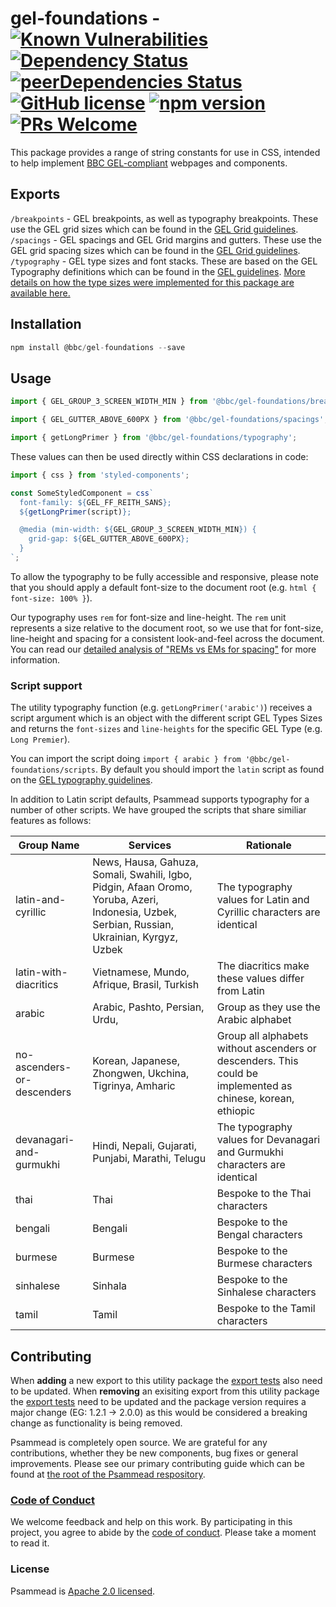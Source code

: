# gel-foundations - [![Known Vulnerabilities](https://snyk.io/test/github/bbc/psammead/badge.svg?targetFile=packages%2Futilities%2Fgel-foundations%2Fpackage.json)](https://snyk.io/test/github/bbc/psammead?targetFile=packages%2Futilities%2Fgel-foundations%2Fpackage.json) [![Dependency Status](https://david-dm.org/bbc/psammead.svg?path=packages/utilities/gel-foundations)](https://david-dm.org/bbc/psammead?path=packages/utilities/gel-foundations) [![peerDependencies Status](https://david-dm.org/bbc/psammead/peer-status.svg?path=packages/utilities/gel-foundations)](https://david-dm.org/bbc/psammead?path=packages/utilities/gel-foundations&type=peer) [![GitHub license](https://img.shields.io/badge/license-Apache%202.0-blue.svg)](https://github.com/bbc/psammead/blob/latest/LICENSE) [![npm version](https://img.shields.io/npm/v/@bbc/gel-foundations.svg)](https://www.npmjs.com/package/@bbc/gel-foundations) [![PRs Welcome](https://img.shields.io/badge/PRs-welcome-brightgreen.svg)](https://github.com/bbc/psammead/blob/latest/CONTRIBUTING.md)

This package provides a range of string constants for use in CSS, intended to help implement [BBC GEL-compliant](https://www.bbc.co.uk/gel/articles/what-is-gel) webpages and components.

## Exports

`/breakpoints` - GEL breakpoints, as well as typography breakpoints. These use the GEL grid sizes which can be found in the [GEL Grid guidelines](https://www.bbc.co.uk/gel/guidelines/grid#grid-sizes).
`/spacings` - GEL spacings and GEL Grid margins and gutters. These use the GEL grid spacing sizes which can be found in the [GEL Grid guidelines](https://www.bbc.co.uk/gel/guidelines/grid#spacing-layout).
`/typography` - GEL type sizes and font stacks. These are based on the GEL Typography definitions which can be found in the [GEL guidelines](https://www.bbc.co.uk/gel/guidelines/typography). [More details on how the type sizes were implemented for this package are available here.](./typography_sizes_web.md)

## Installation

```jsx
npm install @bbc/gel-foundations --save
```

## Usage

```jsx
import { GEL_GROUP_3_SCREEN_WIDTH_MIN } from '@bbc/gel-foundations/breakpoints';

import { GEL_GUTTER_ABOVE_600PX } from '@bbc/gel-foundations/spacings';

import { getLongPrimer } from '@bbc/gel-foundations/typography';
```

These values can then be used directly within CSS declarations in code:

```jsx
import { css } from 'styled-components';

const SomeStyledComponent = css`
  font-family: ${GEL_FF_REITH_SANS};
  ${getLongPrimer(script)};

  @media (min-width: ${GEL_GROUP_3_SCREEN_WIDTH_MIN}) {
    grid-gap: ${GEL_GUTTER_ABOVE_600PX};
  }
`;
```

To allow the typography to be fully accessible and responsive, please note that you should apply a default font-size to the document root (e.g. `html { font-size: 100% }`).

Our typography uses `rem` for font-size and line-height. The `rem` unit represents a size relative to the document root, so we use that for font-size, line-height and spacing for a consistent look-and-feel across the document. You can read our [detailed analysis of "REMs vs EMs for spacing"](https://github.com/bbc/psammead/tree/latest/documentation/Spacing-Units.md) for more information.

### Script support

The utility typography function (e.g. `getLongPrimer('arabic')`) receives a script argument which is an object with the different script GEL Types Sizes and returns the `font-sizes` and `line-heights` for the specific GEL Type (e.g. `Long Premier`).

You can import the script doing `import { arabic } from '@bbc/gel-foundations/scripts`. By default you should import the `latin` script as found on the [GEL typography guidelines](https://www.bbc.co.uk/gel/guidelines/typography#type-sizes).

In addition to Latin script defaults, Psammead supports typography for a number of other scripts. We have grouped the scripts that share similiar features as follows:

<!-- prettier-ignore -->
| Group Name                  | Services |             Rationale       |
| --------------------------- | -------- | --------------------------- |
| latin-and-cyrillic          | News, Hausa, Gahuza, Somali, Swahili, Igbo, Pidgin, Afaan Oromo, Yoruba, Azeri, Indonesia, Uzbek, Serbian, Russian, Ukrainian, Kyrgyz, Uzbek | The typography values for Latin and Cyrillic characters are identical |
| latin-with-diacritics | Vietnamese, Mundo, Afrique, Brasil, Turkish | The diacritics make these values differ from Latin |
| arabic                      | Arabic, Pashto, Persian, Urdu, | Group as they use the Arabic alphabet |
| no-ascenders-or-descenders  | Korean, Japanese, Zhongwen, Ukchina, Tigrinya, Amharic | Group all alphabets without ascenders or descenders. This could be implemented as chinese, korean, ethiopic | Hindi, Nepali, Gujarati, Punjabi, Marathi, Telugu | The typography values for Devanagari and Gurmukhi characters are identical |
| devanagari-and-gurmukhi     |  Hindi, Nepali, Gujarati, Punjabi, Marathi, Telugu | The typography values for Devanagari and Gurmukhi characters are identical |
| thai                        | Thai     | Bespoke to the Thai characters       |
| bengali                     | Bengali  | Bespoke to the Bengal characters     |
| burmese                     | Burmese  | Bespoke to the Burmese characters    |
| sinhalese                   | Sinhala  | Bespoke to the Sinhalese characters  |
| tamil                       | Tamil    | Bespoke to the Tamil characters      |

## Contributing

When **adding** a new export to this utility package the [export tests](https://github.com/bbc/psammead/blob/5d7395fd60bd8d73796d5a23775b4b5b36db1445/packages/utilities/gel-foundations/index.test.jsx#L13-L59) also need to be updated. When **removing** an exisiting export from this utility package the [export tests](https://github.com/bbc/psammead/blob/5d7395fd60bd8d73796d5a23775b4b5b36db1445/packages/utilities/gel-foundations/index.test.jsx#L13-L59) need to be updated and the package version requires a major change (EG: 1.2.1 -> 2.0.0) as this would be considered a breaking change as functionality is being removed.

Psammead is completely open source. We are grateful for any contributions, whether they be new components, bug fixes or general improvements. Please see our primary contributing guide which can be found at [the root of the Psammead respository](https://github.com/bbc/psammead/blob/latest/CONTRIBUTING.md).

### [Code of Conduct](https://github.com/bbc/psammead/blob/latest/CODE_OF_CONDUCT.md)

We welcome feedback and help on this work. By participating in this project, you agree to abide by the [code of conduct](https://github.com/bbc/psammead/blob/latest/CODE_OF_CONDUCT.md). Please take a moment to read it.

### License

Psammead is [Apache 2.0 licensed](https://github.com/bbc/psammead/blob/latest/LICENSE).
